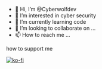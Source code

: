 - 👋 Hi, I’m @Cyberwolfdev
- 👀 I’m interested in cyber security
- 🌱 I’m currently learning code
- 💞️ I’m looking to collaborate on ...
- 📫 How to reach me ...

how to support me

[![ko-fi](https://ko-fi.com/img/githubbutton_sm.svg)](https://ko-fi.com/J3J4G73DB)
<!---
Cyberwolfdev/Cyberwolfdev is a ✨ special ✨ repository because its `README.md` (this file) appears on your GitHub profile.
You can click the Preview link to take a look at your changes.
--->
